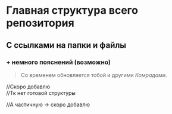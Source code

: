 # Главная структура всего репозитория
## С ссылками на папки и файлы 
### + немного пояснений (возможно)

> Со временем обновляется тобой и другими *Комрадами*. 


//Скоро добавлю  
//Тк нет готовой структуры 

//А частичную -> скоро добавлю



